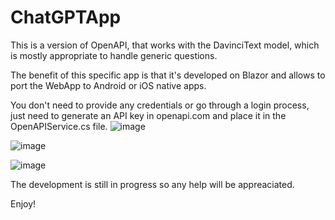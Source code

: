 # ChatGPTApp

This is a version of OpenAPI, that works with the DavinciText model, which is mostly appropriate to handle generic questions.

The benefit of this specific app is that it's developed on Blazor and allows to port the WebApp to Android or iOS native apps.

You don't need to provide any credentials or go through a login process, just need to generate an API key in openapi.com and place it in the OpenAPIService.cs file.
![image](https://user-images.githubusercontent.com/63197509/215266860-e7d7f3dc-b3b1-44ca-8823-7af74dddc165.png)

![image](https://user-images.githubusercontent.com/63197509/215266891-4dcd93d2-af81-46e3-babb-b380de9a1798.png)

![image](https://user-images.githubusercontent.com/63197509/215266695-51e62a20-e06a-4a57-9ead-b1d5364a2ff1.png)

The development is still in progress so any help will be appreaciated.

Enjoy!
